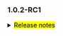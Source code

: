 <!--
 Licensed to the Apache Software Foundation (ASF) under one or more
 contributor license agreements.  See the NOTICE file distributed with
 this work for additional information regarding copyright ownership.
 The ASF licenses this file to You under the Apache License, Version 2.0
 (the "License"); you may not use this file except in compliance with
 the License.  You may obtain a copy of the License at

     http://www.apache.org/licenses/LICENSE-2.0

 Unless required by applicable law or agreed to in writing, software
 distributed under the License is distributed on an "AS IS" BASIS,
 WITHOUT WARRANTIES OR CONDITIONS OF ANY KIND, either express or implied.
 See the License for the specific language governing permissions and
 limitations under the License.
 -->

### 1.0.2-RC1

<details>	
  <summary><mark>Release notes</mark></summary>

  ### Seata-go 1.0.2-RC1

  Seata-go 1.0.2-RC1 Released.	

  Seata-go is an easy-to-use, high-performance, open source distributed transaction solution.

  The version is updated as follows:	

### feature：
- [[#190](https://github.com/apache/incubator-seata-go/pull/190)] add TCC branch report
- [[#158](https://github.com/apache/incubator-seata-go/pull/158)] TCC mode supports grpc call
- [[#213](https://github.com/apache/incubator-seata-go/pull/213)] support data source proxy function
- [[#240](https://github.com/apache/incubator-seata-go/pull/240)] add undo log manager delete
- [[#243](https://github.com/apache/incubator-seata-go/pull/243)] add update sql parser
- [[#191](https://github.com/apache/incubator-seata-go/pull/191)] add fence for TCC, and add fence sample in TCC local mode
- [[#264](https://github.com/apache/incubator-seata-go/pull/264)] add update sql parser and remove tidb parser
- [[#280](https://github.com/apache/incubator-seata-go/pull/280)] TCC supports http calling
- [[#245](https://github.com/apache/incubator-seata-go/pull/245)] support hasLogTable logic
- [[#288](https://github.com/apache/incubator-seata-go/pull/288)] add MySQL update SQL undo log builder
- [[#296](https://github.com/apache/incubator-seata-go/pull/296)] add MySQL delete SQL undo log builder
- [[#303](https://github.com/apache/incubator-seata-go/pull/303)] add sync worker
- [[#289](https://github.com/apache/incubator-seata-go/pull/289)] add MySQL update SQL after undo log builder
- [[#294](https://github.com/apache/incubator-seata-go/pull/294)] add MySQL table meta query
- [[#309](https://github.com/apache/incubator-seata-go/pull/309)] init compressor type
- [[#301](https://github.com/apache/incubator-seata-go/pull/301)] add MySQL multi SQL undo log builder
- [[#321](https://github.com/apache/incubator-seata-go/pull/321)] add deflate compress
- [[#324](https://github.com/apache/incubator-seata-go/pull/324)] add LZ4 compressor
- [[#327](https://github.com/apache/incubator-seata-go/pull/327)] add zstd compressor
- [[#322](https://github.com/apache/incubator-seata-go/pull/322)] add gzip compressor
- [[#307](https://github.com/apache/incubator-seata-go/pull/307)] add flush undo log 
- [[#329](https://github.com/apache/incubator-seata-go/pull/329)] add zip compressor
- [[#325](https://github.com/apache/incubator-seata-go/pull/325)] add MySQL multi update SQL undo log builder
- [[#330](https://github.com/apache/incubator-seata-go/pull/330)] add MySQL multi delete SQL undo log builder
- [[#319](https://github.com/apache/incubator-seata-go/pull/319)] add select for update
- [[#320](https://github.com/apache/incubator-seata-go/pull/320)] add undo logic
- [[#337](https://github.com/apache/incubator-seata-go/pull/337)] add insert undo log 
- [[#355](https://github.com/apache/incubator-seata-go/pull/355)] support judging the number of undo log storage fields according to the configuration
- [[#365](https://github.com/apache/incubator-seata-go/pull/365)] do dirty data check before rolling back AT


### bugfix：

- [[#176](https://github.com/apache/incubator-seata-go/pull/176)] fix unit test bug of message
- [[#237](https://github.com/apache/incubator-seata-go/pull/237)] fix the bug of registering resources when executing the OpenConnector function
- [[#230](https://github.com/apache/incubator-seata-go/pull/230)] fix the bug of remote asynchronous call infinite loop
- [[#258](https://github.com/apache/incubator-seata-go/pull/258)] fix global transation time out bug
- [[#263](https://github.com/apache/incubator-seata-go/pull/263)] fix mock bug
- [[#326](https://github.com/apache/incubator-seata-go/pull/326)] fix fanout test data race
- [[#350](https://github.com/apache/incubator-seata-go/pull/350)] fix panic bug
- [[#359](https://github.com/apache/incubator-seata-go/pull/359)] fix insert undo log bug
- [[#368](https://github.com/apache/incubator-seata-go/pull/368)] fix AT rollback sample bug
- [[#363](https://github.com/apache/incubator-seata-go/pull/363)] fix meta data bug
- [[#365](https://github.com/apache/incubator-seata-go/pull/365)] fix decode undo log bug



### optimize:


- [[#187](https://github.com/apache/incubator-seata-go/pull/187)] optimize way of init seata-go
- [[#196](https://github.com/apache/incubator-seata-go/pull/196)] optimize remoting method's params
- [[#200](https://github.com/apache/incubator-seata-go/pull/200)] add TCC grpc sample and optimize register resource and branch register
- [[#208](https://github.com/apache/incubator-seata-go/pull/208)] optimize remove unnecessary codes
- [[#202](https://github.com/apache/incubator-seata-go/pull/202)] optimize workflow, add condecov and issue, stale robot
- [[#215](https://github.com/apache/incubator-seata-go/pull/215)] optimize the time parameter to improve readability
- [[#179](https://github.com/apache/incubator-seata-go/pull/179)] support instance BusinessActionContext outside the TCC try method
- [[#198](https://github.com/apache/incubator-seata-go/pull/198)] optimize function's parameters into one struct-rm_api.go
- [[#235](https://github.com/apache/incubator-seata-go/pull/235)] adjust MessageType enumeration value naming convention
- [[#238](https://github.com/apache/incubator-seata-go/pull/238)] add some todo comment, add a undo hook sample
- [[#229](https://github.com/apache/incubator-seata-go/pull/229)] add unit testing for common
- [[#261](https://github.com/apache/incubator-seata-go/pull/261)] optimize nested loop retries
- [[#284](https://github.com/apache/incubator-seata-go/pull/284)] optimize retry logic
- [[#286](https://github.com/apache/incubator-seata-go/pull/286)] separate the initialization logic of tm and rm
- [[#287](https://github.com/apache/incubator-seata-go/pull/287)] fefactor seata conn logic
- [[#281](https://github.com/apache/incubator-seata-go/pull/281)] optimize global transaction usage
- [[#295](https://github.com/apache/incubator-seata-go/pull/295)] fefactor seata conn logic
- [[#302](https://github.com/apache/incubator-seata-go/pull/302)] update dubbo-go version
- [[#336](https://github.com/apache/incubator-seata-go/pull/336)] optimize at overall process
- [[#346](https://github.com/apache/incubator-seata-go/pull/346)] optimize AT commit transaction process
- [[#352](https://github.com/apache/incubator-seata-go/pull/352)] optimize get meta data
- [[#354](https://github.com/apache/incubator-seata-go/pull/354)] optimize AT commit transaction process
- [[#353](https://github.com/apache/incubator-seata-go/pull/353)] modify some receiver name
- [[#356](https://github.com/apache/incubator-seata-go/pull/356)] optimize AT rollback transaction process


### test:

- [[#154](https://github.com/apache/incubator-seata-go/pull/154)] add unit test for message
- [[#163](https://github.com/apache/incubator-seata-go/pull/163)] add unit test for tm
- [[#203](https://github.com/apache/incubator-seata-go/pull/203)] add unit test for getty
- [[#204](https://github.com/apache/incubator-seata-go/pull/204)] add unit test for dubbo transtation filter 
- [[#210](https://github.com/apache/incubator-seata-go/pull/210)] add unit test for Tcc branch report
- [[#192](https://github.com/apache/incubator-seata-go/pull/192)] add unit test for rm
- [[#229](https://github.com/apache/incubator-seata-go/pull/229)] add unit test for common
- [[#299](https://github.com/apache/incubator-seata-go/pull/299)] add unit test for SQL Parser
- [[#332](https://github.com/apache/incubator-seata-go/pull/332)] add unit test for multi delete undo log
- [[#358](https://github.com/apache/incubator-seata-go/pull/358)] add AT rollback sample


### doc:

- [[#202](https://github.com/apache/incubator-seata-go/pull/202)] optimize workflow, add condecov and issue
- [[#254](https://github.com/apache/incubator-seata-go/pull/254)] add license automatic check script
- [[#305](https://github.com/apache/incubator-seata-go/pull/305)] config github action not to automatically close pr or issue


### contributors:

Thanks to these contributors for their code commits. Please report an unintended omission.  

- [AlexStocks](https://github.com/AlexStocks)
- [luky116](https://github.com/luky116)
- [106umao](https://github.com/106umao)
- [liiibpm](https://github.com/liiibpm)
- [elrond-g](https://github.com/elrond-g)
- [wang1309](https://github.com/wang1309)
- [iSuperCoder](https://github.com/apache/incubator-seata-go/commits?author=iSuperCoder)
- [a631807682](https://github.com/apache/incubator-seata-go/commits?author=a631807682)
- [betterwinsone](https://github.com/apache/incubator-seata-go/commits?author=betterwinsone) 
- [jasondeng1997](https://github.com/apache/incubator-seata-go/commits?author=jasondeng1997)
- [chuntaojun](https://github.com/apache/incubator-seata-go/commits?author=chuntaojun) 
- [complone](https://github.com/apache/incubator-seata-go/commits?author=complone) 
- [miaoxueyu](https://github.com/apache/incubator-seata-go/commits?author=miaoxueyu)
- [PangXing](https://github.com/apache/incubator-seata-go/commits?author=PangXing)
- [georgehao](https://github.com/apache/incubator-seata-go/commits?author=georgehao)
- [baerwang](https://github.com/apache/incubator-seata-go/commits?author=baerwang)
- [raspberry-hu](https://github.com/apache/incubator-seata-go/commits?author=raspberry-hu)
- [WyattJia](https://github.com/apache/incubator-seata-go/commits?author=WyattJia)
- [Code-Fight](https://github.com/Code-Fight)
- [betterwinsone](https://github.com/betterwinsonet)

Also, we receive many valuable issues, questions and advices from our community. Thanks for you all.	

</detail>